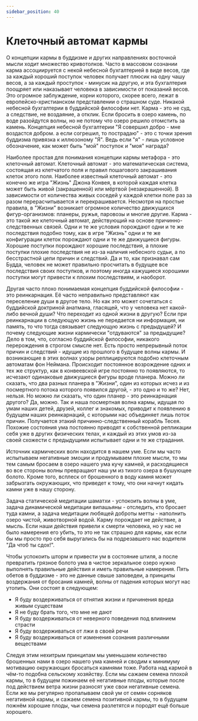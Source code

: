 ```yaml
---
sidebar_position: 40
---
```


# Клеточный автомат кармы

О концепции кармы в буддизме и других направлениях восточной мысли ходит множество кривотолков. Часто в массовом сознании карма ассоциируется с некой небесной бухгалтерией в виде весов, где за каждый хороший поступок человек получает плюсик на одну чашу весов, а за каждый проступок - минусик на другую, и эта бухгалтерия поощряет или наказывает человека в зависимости от показаний весов. Это огромное заблуждение, корни которого, скорее всего, лежат в европейско-христианском представлении о страшном суде. Никакой небесной бухгалтерии в буддийской философии нет. Карма - это не суд, а следствие, не воздаяние, а отклик. Если бросить в озеро камень, по воде разойдутся волны, но не потому что озеро решило отомстить за камень. Концепция небесной бухгалтерии "Я совершил добро - мне воздастся добром. а если согрешил, то пострадаю" - это с точки зрения буддизма привязка к иллюзоному "Я". Ведь если "я" - лишь условное обозначение, как может быть "мой" поступок и "моя" награда?

Наиболее простая для понимания концепции кармы метафора - это клеточный автомат. Клеточный автомат - это математическая система, состоящая из клетчатого поля и правил пошагового закрашивания клеток этого поля. Наиболее известный клеточный автомат - это конечно же игра "Жизнь" Джона Конвея, в которой каждая клетка может быть живой (закрашенной) или мёртвой (незакрашенной). В зависимости от количества живых соседей у каждой клетки поле раз за разом перерасчитывается и перекрашивается. Несмотря на простые правила, в "Жизни" возникает огромное количество движущихся фигур-организмов: планеры, ружья, паровозы и многие другие. Карма - это такой же клеточный автомат, действующий на основе причинно-следственных связей. Одни и те же условия порождают одни и те же последствия подобно тому, как в игре "Жизнь" одни и те же конфигурации клеток порождают одни и те же движущиеся фигуры. Хорошие поступки порождают хорошие последствия, а плохие поступки плохие последствия не из-за наличия небесного судьи, а по бесстрастной цепи причин и следствий. Да и то, как признавал сам Будда, человек не может правильно просчитать в будущее все последствия своих поступков, и поэтому иногда кажущиеся хорошими поступки могут привести к плохим последствиям, и наоборот.

Другая часто плохо понимаемая концепция буддийской философии - это реинкарнация. Её часто неправильно представляют как переселение души в другое тело. Но как это может сочетаться с буддийской доктриной анатмана, гласящей, что у человека нет какой-либо вечной души? Что переходит из одной жизни в другую? Если при реинкарнации в следующую жизнь не передается ни информация, ни память, то что тогда связывает следующую жизнь с предыдущей? И почему следующие жизни кармически "отдуваются" за предыдущие? Дело в том, что, согласно буддийской философии, никакого перерождения в строгом смысле нет. Есть просто непрерывный поток причин и следствий - идущие из прошлого в будущее волны кармы. И возникающие в этих волнах узоры реплицируются подобно клеточным автоматам фон Неймана. Происходит постоянное возрождение одних и тех же структур, как в конвеевской игре постоянно то появляются, то исчезают одинаковые движущиеся фигуры вроде планера. Можно ли сказать, что два разных планера в "Жизни", один из которых исчез и из посмертного потока которого появился другой, - это одно и то же? Нет, нельзя. Но можно ли сказать, что один планер - это реинкарнация другого? Да, можно. Так и наша посмертная волна кармы, идущая по умам наших детей, друзей, коллег и знакомых, приводит к появлению в будущем наших реинкарнаций, с которыми нас объединяет лишь поток причин. Получается этакий причинно-следственный корабль Тесея. Похожие состояния ума постоянно приводят к собственной репликации себя уже в других физических телах, и каждый из этих умов из-за своей схожести с предыдущими испытывает одни и те же страдания.

Источник кармических волн находится в нашем уме. Если мы часто испытываем негативные эмоции и продумываем плохие мысли, то мы тем самым бросаем в озеро нашего ума кучу камней, и расходящиеся во все стороны волны превращают наш ум из тихого озера в бушующее болото. Кроме того, всплеск от брошенного в воду камня может забрызгать окружающих, что приведет к тому, что они начнут кидать камни уже в нашу сторону.

Задача статической медитации шаматхи - успокоить волны в уме, задача динамической медитации випашьяны - отследить, кто бросает туда камни, а задача медитации любящей доброты метты - наполнить озеро чистой, животворной водой. Карму порождает не действие, а мысль. Если наши действия привели к смерти человека, но у нас не было намерения его убить, то это не так страшно для кармы, как если бы мы просто про себя выругались бы на подрезавшего нас водителя "Да чтоб ты сдох!".

Чтобы успокоить шторм и привести ум в состояние штиля, а после превратить грязное болото ума в чистое зеркальное озеро нужно выполнять правильные действия и иметь правильные намерения. Пять обетов в буддизме - это не данные свыше заповедеи, а принципы воздержания от бросания камней, волны от падения которых могут нас утопить. Они состоят в следующем:

- Я буду воздерживаться от отнятия жизни и причинения вреда живым существам
- Я не буду брать того, что мне не дают
- Я буду воздерживаться от неверного поведения под влиянием страсти
- Я буду воздерживаться от лжи в своей речи
- Я буду воздерживаться от изменения сознания различными веществами

Следуя этим нехитрым принципам мы уменьшаем количество брошенных нами в озеро нашего ума камней и сводим к минимуму мотивацию окружающих бросаться камнями тоже. Работа над кармой в чём-то подобна сельскому хозяйству. Если мы сажаем семена плохой кармы, то в будущем пожинаем её негативные плоды, которые после под действием ветра жизни разносят уже свои негативные семена. Если же мы регулярно пропалываем свой ум от семян сорняков негативной кармы, и сажаем семена позитивной кармы, то в будущем пожнём хорошие плоды, чьи семена разлетятся и породят ещё больше хорошего.
